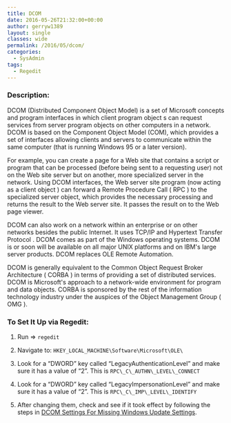 ```yaml
---
title: DCOM
date: 2016-05-26T21:32:00+00:00
author: gerryw1389
layout: single
classes: wide
permalink: /2016/05/dcom/
categories:
  - SysAdmin
tags:
  - Regedit
---
```

<!--more-->

### Description:

DCOM (Distributed Component Object Model) is a set of Microsoft concepts and program interfaces in which client program object s can request services from server program objects on other computers in a network. DCOM is based on the Component Object Model (COM), which provides a set of interfaces allowing clients and servers to communicate within the same computer (that is running Windows 95 or a later version).

For example, you can create a page for a Web site that contains a script or program that can be processed (before being sent to a requesting user) not on the Web site server but on another, more specialized server in the network. Using DCOM interfaces, the Web server site program (now acting as a client object ) can forward a Remote Procedure Call ( RPC ) to the specialized server object, which provides the necessary processing and returns the result to the Web server site. It passes the result on to the Web page viewer.

DCOM can also work on a network within an enterprise or on other networks besides the public Internet. It uses TCP/IP and Hypertext Transfer Protocol . DCOM comes as part of the Windows operating systems. DCOM is or soon will be available on all major UNIX platforms and on IBM's large server products. DCOM replaces OLE Remote Automation.

DCOM is generally equivalent to the Common Object Request Broker Architecture ( CORBA ) in terms of providing a set of distributed services. DCOM is Microsoft's approach to a network-wide environment for program and data objects. CORBA is sponsored by the rest of the information technology industry under the auspices of the Object Management Group ( OMG ).

### To Set It Up via Regedit:

1. Run => `regedit`

2. Navigate to: `HKEY_LOCAL_MACHINE\Software\Microsoft\OLE\`

3. Look for a &#8220;DWORD&#8221; key called &#8220;LegacyAuthenticationLevel&#8221; and make sure it has a value of &#8220;2&#8221;. This is `RPC\_C\_AUTHN\_LEVEL\_CONNECT`

4. Look for a &#8220;DWORD&#8221; key called &#8220;LegacyImpersonationLevel&#8221; and make sure it has a value of &#8220;2&#8221;. This is `RPC\_C\_IMP\_LEVEL\_IDENTIFY`

5. After changing them, check and see if it took effect by following the steps in [DCOM Settings For Missing Windows Update Settings](https://automationadmin.com/2016/05/dcom-settings-for-missing-windows-updates-section/).